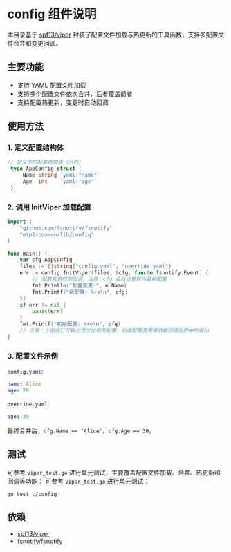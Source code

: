 # config 组件说明

本目录基于 [spf13/viper](https://github.com/spf13/viper) 封装了配置文件加载与热更新的工具函数，支持多配置文件合并和变更回调。

## 主要功能

- 支持 YAML 配置文件加载
- 支持多个配置文件依次合并，后者覆盖前者
- 支持配置热更新，变更时自动回调

## 使用方法

### 1. 定义配置结构体

```go
// 定义你的配置结构体（示例）
 type AppConfig struct {
     Name string `yaml:"name"`
     Age  int    `yaml:"age"`
 }
```

### 2. 调用 InitViper 加载配置

```go
import (
    "github.com/fsnotify/fsnotify"
    "mtp2-common-lib/config"
)

func main() {
    var cfg AppConfig
    files := []string{"config.yaml", "override.yaml"}
    err := config.InitViper(files, &cfg, func(e fsnotify.Event) {
        // 配置变更时的回调，注意：cfg 会自动更新为最新配置
        fmt.Println("配置变更:", e.Name)
        fmt.Printf("新配置: %+v\n", cfg)
    })
    if err != nil {
        panic(err)
    }
    fmt.Printf("初始配置: %+v\n", cfg)
    // 注意：上面这行仅输出首次加载的配置，后续配置变更需依赖回调函数中的输出
}
```

### 3. 配置文件示例

`config.yaml`:

```yaml
name: Alice
age: 20
```

`override.yaml`:

```yaml
age: 30
```

最终合并后，`cfg.Name == "Alice"`，`cfg.Age == 30`。

## 测试

可参考 `viper_test.go` 进行单元测试，主要覆盖配置文件加载、合并、热更新和回调等功能：
可参考 `viper_test.go` 进行单元测试：

```shell
go test ./config
```

## 依赖

- [spf13/viper](https://github.com/spf13/viper)
- [fsnotify/fsnotify](https://github.com/fsnotify/fsnotify)
